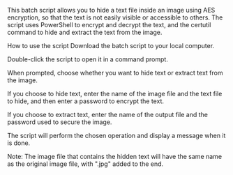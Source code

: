 This batch script allows you to hide a text file inside an image using AES encryption, so that the text is not easily visible or accessible to others. The script uses PowerShell to encrypt and decrypt the text, and the certutil command to hide and extract the text from the image.

How to use the script
Download the batch script to your local computer.

Double-click the script to open it in a command prompt.

When prompted, choose whether you want to hide text or extract text from the image.

If you choose to hide text, enter the name of the image file and the text file to hide, and then enter a password to encrypt the text.

If you choose to extract text, enter the name of the output file and the password used to secure the image.

The script will perform the chosen operation and display a message when it is done.

Note: The image file that contains the hidden text will have the same name as the original image file, with ".jpg" added to the end.

